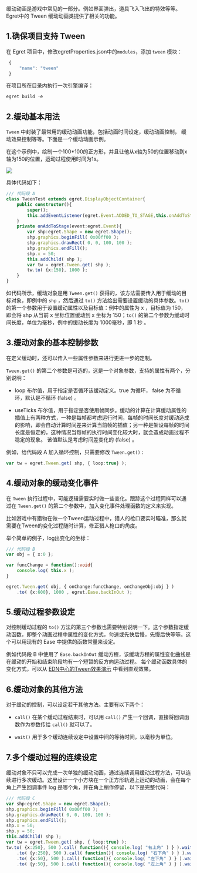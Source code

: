 缓动动画是游戏中常见的一部分。例如界面弹出，道具飞入飞出的特效等等。Egret中的 Tween 缓动动画类提供了相关的功能。

## 1.确保项目支持 Tween

在 Egret 项目中，修改egretProperties.json中的`modules`，添加 `tween` 模块：
``` typescript
 {
     "name": "tween"
 }
 ``` 
在项目所在目录内执行一次引擎编译：

``` typescript
egret build -e
``` 

## 2.缓动基本用法

`Tween` 中封装了最常用的缓动动画功能，包括动画时间设定，缓动动画控制， 缓动效果控制等等。下面是一个缓动动画示例。

在这个示例中，绘制一个100*100的正方形，并且让他从x轴为50的位置移动到x轴为150的位置，运动过程使用时间为1s。

![](568b43fa06115.gif)

具体代码如下：

``` typescript
/// 代码段 A
class TweenTest extends egret.DisplayObjectContainer{
    public constructor(){
        super();
        this.addEventListener(egret.Event.ADDED_TO_STAGE,this.onAddToStage,this);
    }
    private onAddToStage(event:egret.Event){
        var shp:egret.Shape = new egret.Shape();
        shp.graphics.beginFill( 0x00ff00 );
        shp.graphics.drawRect( 0, 0, 100, 100 );
        shp.graphics.endFill();
        shp.x = 50;
        this.addChild( shp );
        var tw = egret.Tween.get( shp );
        tw.to( {x:150}, 1000 );
    }
}
``` 

如代码所示，缓动对象是用 `Tween.get()` 获得的，该方法需要传入用于缓动的目标对象，即例中的 `shp` ，然后通过 `to()` 方法给出需要设置缓动的具体参数。`to()` 的第一个参数用于设置缓动属性以及目标值：例中的属性为 x ，目标值为 150，即会将 shp 从当前 x 坐标位置缓动到 x 坐标为 150；`to()` 的第二个参数为缓动时间长度，单位为毫秒，例中的缓动长度为 1000毫秒，即 1 秒 。

## 3.缓动对象的基本控制参数

在定义缓动时，还可以传入一些属性参数来进行更进一步的定制。

`Tween.get()` 的第二个参数是可选的，这是一个对象参数，支持的属性有两个，分别说明：

* loop  布尔值，用于指定是否循环该缓动定义。true 为循环， false 为不循环，默认是不循环 (false) 。

* useTicks  布尔值，用于指定是否使用帧同步。缓动的计算在计算缓动属性的插值上有两种方式，一种是每帧都考虑运行时间，每帧的时间长度对缓动造成的影响，即会自动计算时间差来计算当前帧的插值；另一种是架设每帧的时间长度是恒定的，这种情况当每帧的执行时间变化较大时，就会造成动画过程不稳定的现象。 该值默认是考虑时间差变化的 (false) 。

例如，给代码段 A 加入循环控制，只需要修改 `Tween.get()` :

``` typescript
var tw = egret.Tween.get( shp, { loop:true} );
``` 

## 4.缓动对象的缓动变化事件

在 `Tween` 执行过程中，可能逻辑需要实时做一些变化。跟踪这个过程同样可以通过在 `Tween.get()` 的第二个参数中，加入变化事件处理函数的定义来实现。

比如游戏中有猎物在做一个Tween运动过程中，猎人的枪口要实时瞄准，那么就需要在Tween的变化过程随时计算，修正猎人枪口的角度。

举个简单的例子，log出变化的坐标：

``` typescript
/// 代码段 B
var obj = { x:0 };

var funcChange = function():void{
    console.log( this.x );
}

egret.Tween.get( obj, { onChange:funcChange, onChangeObj:obj } )
    .to( {x:600}, 1000 , egret.Ease.backInOut );
``` 

## 5.缓动过程参数设定

对控制缓动过程的 `to()` 方法的第三个参数也需要特别说明一下。这个参数指定缓动函数，即整个动画过程中属性的变化方式，匀速或先快后慢，先慢后快等等。这个可以用现有的 Ease 中提供的函数常量来设定。 

例如代码段 B 中使用了 `Ease.backInOut` 缓动方程，该缓动方程的属性变化曲线是在缓动的开始和结束阶段均有一个短暂的反方向运动过程。 每个缓动函数具体的变化方式，可以从 [EDN中心的Tween效果演示](http://edn.egret.com/cn/article/index/id/53) 中看到直观效果。


## 6.缓动对象的其他方法

对于缓动的控制，可以设定若干其他方法。主要有以下两个：

* `call()` 在某个缓动过程结束时，可以用 `call()` 产生一个回调，直接将回调函数作为参数传给 `call()` 就可以了。

* `wait()` 用于多个缓动连续设定中设置中间的等待时间，以毫秒为单位。

## 7.多个缓动过程的连续设定

缓动对象不只可以完成一次单独的缓动动画，通过连续调用缓动过程方法，可以连续进行多次缓动。这里设计一个小方块在一个正方形轨道上运动的动画，会在每个角上产生回调事件 log 是哪个角，并在角上稍作停留，以下是完整代码：

``` typescript
/// 代码段 C
var shp:egret.Shape = new egret.Shape();
shp.graphics.beginFill( 0x00ff00 );
shp.graphics.drawRect( 0, 0, 100, 100 );
shp.graphics.endFill();
shp.x = 50;
shp.y = 50;
this.addChild( shp );
var tw = egret.Tween.get( shp, { loop:true} );
tw.to( {x:250}, 500 ).call( function(){ console.log( "右上角" ) } ).wait( 100 )
    .to( {y:250}, 500 ).call( function(){ console.log( "右下角" ) } ).wait( 100 )
    .to( {x:50}, 500 ).call( function(){ console.log( "左下角" ) } ).wait( 100 )
    .to( {y:50}, 500 ).call( function(){ console.log( "左上角" ) } ).wait( 100 );
``` 
